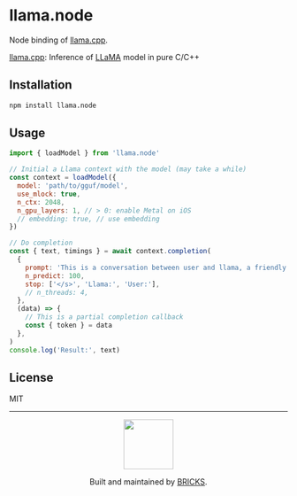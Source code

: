 # llama.node

Node binding of [llama.cpp](https://github.com/ggerganov/llama.cpp).

[llama.cpp](https://github.com/ggerganov/llama.cpp): Inference of [LLaMA](https://arxiv.org/abs/2302.13971) model in pure C/C++

## Installation

```sh
npm install llama.node
```

## Usage

```js
import { loadModel } from 'llama.node'

// Initial a Llama context with the model (may take a while)
const context = loadModel({
  model: 'path/to/gguf/model',
  use_mlock: true,
  n_ctx: 2048,
  n_gpu_layers: 1, // > 0: enable Metal on iOS
  // embedding: true, // use embedding
})

// Do completion
const { text, timings } = await context.completion(
  {
    prompt: 'This is a conversation between user and llama, a friendly chatbot. respond in simple markdown.\n\nUser: Hello!\nLlama:',
    n_predict: 100,
    stop: ['</s>', 'Llama:', 'User:'],
    // n_threads: 4,
  },
  (data) => {
    // This is a partial completion callback
    const { token } = data
  },
)
console.log('Result:', text)
```

## License

MIT

---

<p align="center">
  <a href="https://bricks.tools">
    <img width="90px" src="https://avatars.githubusercontent.com/u/17320237?s=200&v=4">
  </a>
  <p align="center">
    Built and maintained by <a href="https://bricks.tools">BRICKS</a>.
  </p>
</p>
